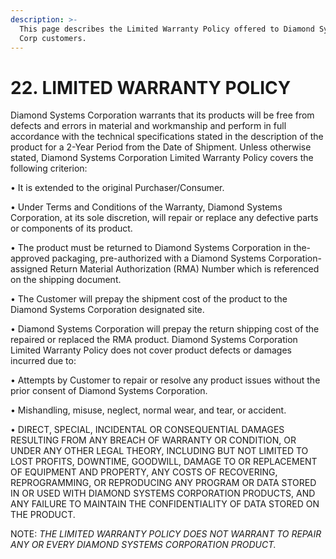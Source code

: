 ```yaml
---
description: >-
  This page describes the Limited Warranty Policy offered to Diamond Systems
  Corp customers.
---
```


# 22. LIMITED WARRANTY POLICY

Diamond Systems Corporation warrants that its products will be free from defects and errors in material and workmanship and perform in full accordance with the technical specifications stated in the description of the product for a 2-Year Period from the Date of Shipment. Unless otherwise stated, Diamond Systems Corporation Limited Warranty Policy covers the following criterion:&#x20;

• It is extended to the original Purchaser/Consumer.

&#x20;• Under Terms and Conditions of the Warranty, Diamond Systems Corporation, at its sole discretion, will repair or replace any defective parts or components of its product.&#x20;

• The product must be returned to Diamond Systems Corporation in the-approved packaging, pre-authorized with a Diamond Systems Corporation-assigned Return Material Authorization (RMA) Number which is referenced on the shipping document.

&#x20;• The Customer will prepay the shipment cost of the product to the Diamond Systems Corporation designated site.

&#x20;• Diamond Systems Corporation will prepay the return shipping cost of the repaired or replaced the RMA product. Diamond Systems Corporation Limited Warranty Policy does not cover product defects or damages incurred due to:&#x20;

• Attempts by Customer to repair or resolve any product issues without the prior consent of Diamond Systems Corporation.&#x20;

• Mishandling, misuse, neglect, normal wear, and tear, or accident.&#x20;

• DIRECT, SPECIAL, INCIDENTAL OR CONSEQUENTIAL DAMAGES RESULTING FROM ANY BREACH OF WARRANTY OR CONDITION, OR UNDER ANY OTHER LEGAL THEORY, INCLUDING BUT NOT LIMITED TO LOST PROFITS, DOWNTIME, GOODWILL, DAMAGE TO OR REPLACEMENT OF EQUIPMENT AND PROPERTY, ANY COSTS OF RECOVERING, REPROGRAMMING, OR REPRODUCING ANY PROGRAM OR DATA STORED IN OR USED WITH DIAMOND SYSTEMS CORPORATION PRODUCTS, AND ANY FAILURE TO MAINTAIN THE CONFIDENTIALITY OF DATA STORED ON THE PRODUCT.&#x20;



NOTE: _THE LIMITED WARRANTY POLICY DOES NOT WARRANT TO REPAIR ANY OR EVERY DIAMOND SYSTEMS CORPORATION PRODUCT._

